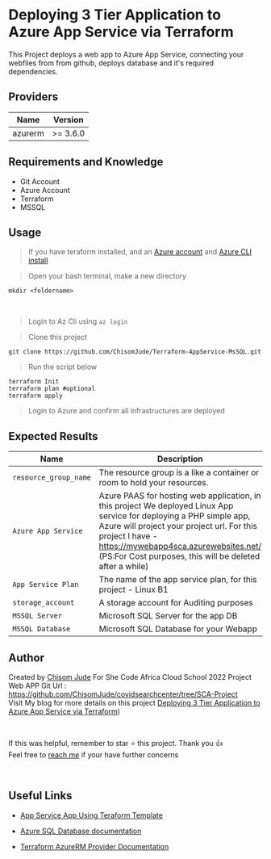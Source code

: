 # Deploying 3 Tier Application to Azure App Service via Terraform

This Project deploys a web app to Azure App Service, connecting your webfiles from from github, deploys database and it's required dependencies.

## Providers

| Name | Version |
|------|---------|
| azurerm | >= 3.6.0 |


## Requirements and Knowledge
* Git Account
* Azure Account
* Terraform 
* MSSQL 

## Usage

> If you have teraform installed, and an [Azure account](https://azure.microsoft.com/en-us/free/) and [Azure CLI install](https://docs.microsoft.com/en-us/cli/azure/install-azure-cli)

> Open your bash terminal, make a new directory 
```
mkdir <foldername>
```
<br>

> Login to Az Cli using `az login`

> Clone this project 
```
git clone https://github.com/ChisomJude/Terraform-AppService-MsSQL.git
```

> Run the script below
```
terraform Init
terraform plan #optional
terraform apply
```

> Login to Azure and confirm all infrastructures are deployed 


## Expected Results

Name | Description
---- | -----------
`resource_group_name` | The resource group is a like a container or room to hold your resources. 
`Azure App Service `| Azure PAAS for hosting web application, in this project We deployed Linux App service for deploying a PHP simple app, Azure will project your project url. For this project I have - https://mywebapp4sca.azurewebsites.net/ (PS:For Cost purposes, this will be deleted after a while)
`App Service Plan`|The name of the app service plan, for this project - Linux B1
`storage_account`| A storage account for Auditing purposes
`MSSQL Server`| Microsoft SQL Server  for the app DB
`MSSQL Database`| Microsoft SQL Database for your Webapp


## Author

Created by [Chisom Jude](https://chisomjude.net) For She Code Africa Cloud School 2022 Project <br/>
Web APP Git Url : https://github.com/ChisomJude/covidsearchcenter/tree/SCA-Project <br/>
Visit My blog for more details on this project [Deploying 3 Tier Application to Azure App Service via Terraform](https://blog.chisomjude.net/deploying-3-tier-application-to-azure-app-service-via-terraform))

<br/>

If this was helpful, remember to star :star: this project. Thank you :thumbsup:  <br/>
Feel free to [reach me](mailto:hello@chisomjude.net) if your have further concerns 

<br/>

## Useful Links

* [App Service App Using Teraform Template](https://docs.microsoft.com/en-us/azure/app-service/provision-resource-terraform)

* [Azure SQL Database documentation](https://docs.microsoft.com/en-us/azure/sql-database/)

* [Terraform AzureRM Provider Documentation](https://www.terraform.io/docs/providers/azurerm/index.html)

